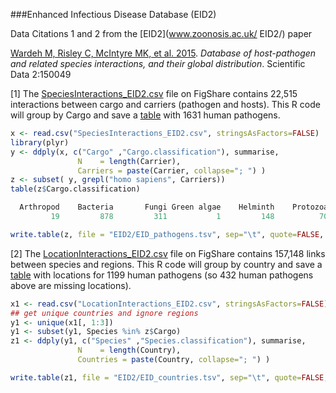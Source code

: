 ###Enhanced Infectious Disease Database (EID2)

Data Citations 1 and 2 from the [EID2](www.zoonosis.ac.uk/ EID2/) paper

[Wardeh M, Risley C, McIntyre MK, et al. 2015](http://www.nature.com/articles/sdata201549). *Database of host-pathogen and related species interactions, and their global distribution*.  Scientific Data 2:150049

[1] The [SpeciesInteractions_EID2.csv](http://dx.doi.org/10.6084/m9.figshare.1381853) file on FigShare contains 22,515 interactions between cargo and carriers (pathogen and hosts).  This R code will group by Cargo and save a [table](EID_pathogens.tsv) with 1631 human pathogens.

```R
x <- read.csv("SpeciesInteractions_EID2.csv", stringsAsFactors=FALSE)
library(plyr)
y <- ddply(x, c("Cargo" ,"Cargo.classification"), summarise,
               N    = length(Carrier),
               Carriers = paste(Carrier, collapse="; ") )
z <- subset( y, grepl("homo sapiens", Carriers))
table(z$Cargo.classification)

  Arthropod    Bacteria       Fungi Green algae    Helminth    Protozoa       Virus 
         19         878         311           1         148          70         204 

write.table(z, file = "EID2/EID_pathogens.tsv", sep="\t", quote=FALSE, row.names=FALSE)

```

[2] The [LocationInteractions_EID2.csv](http://dx.doi.org/10.6084/m9.figshare.1381854) file on FigShare contains 157,148 links between species and regions.  This R code will group by country and save a [table](EID_countries.tsv) with locations for 1199 human pathogens (so 432 human pathogens above are missing locations). 

```R
x1 <- read.csv("LocationInteractions_EID2.csv", stringsAsFactors=FALSE)
## get unique countries and ignore regions
y1 <- unique(x1[, 1:3])
y1 <- subset(y1, Species %in% z$Cargo)
z1 <- ddply(y1, c("Species" ,"Species.classification"), summarise,
               N    = length(Country),
               Countries = paste(Country, collapse="; ") )

write.table(z1, file = "EID2/EID_countries.tsv", sep="\t", quote=FALSE, row.names=FALSE)
```
